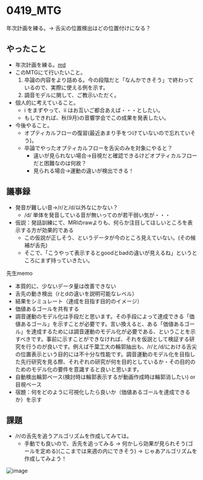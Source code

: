 # 0419_MTG
年次計画を練る。→ 舌尖の位置検出はどの位置付けになる？

## やったこと
- 年次計画を練る。[md](https://github.com/kikuchiken-waseda/OuraAnna/blob/master/m1/inception_deck/2022schedule.md)
- このMTGにて行いたいこと。
  1. 卒論の内容をより詰める。今の段階だと「なんかできそう」で終わっているので、実際に使える例を示す。
  2. 調音モデルに関して、ご教示いただく。
- 個人的に考えていること。
  - i をまずやって、ii はお互いご都合あえば・・・としたい。
  - もしできれば、秋(9月)の音響学会でこの成果を発表したい。
- 今後やること。
  - オプティカルフローの復習(最近あまり手をつけていないので忘れていそう)。
  - 卒論でやったオプティカルフローを舌尖のみを対象にやると？
    - 違いが見られない場合→目視だと確認できるけどオプティカルフローだと困難なのは何故？
    - 見られる場合→運動の違いが検出できる！

## 議事録
- 発音が難しい音→/r/と/d/以外なにかない？
  - /d/ 単体を発音している音が無いってのが若干弱い気が・・・
- 仮説：発話訓練にて、MRIのrawよりも、何らか注目してほしいところを表示する方が効果的である
  - この仮説が正しそう、というデータが今のところ見えていない。(その候補が舌先)
  - そこで、「こうやって表示するとgoodとbadの違いが見えるね」というところにまず持っていきたい。

先生memo
- 本質的に、少ないデータ量は改善できない
- 舌先の動き検出（rとdの違いを説明可能なレベル）
- 結果をシミュレート（達成を目指す目的のイメージ）
- 価値あるゴールを共有する
- 調音運動のモデル化は手段だと思います。その手段によって達成できる「価値あるゴール」を示すことが必要です。言い換えると、ある「価値あるゴール」を達成するためには調音運動のモデル化が必要である、ということを示すべきです。事前に示すことができなければ、それを仮説として検証する研究を行うのが良いです。例えば千葉工大の輪郭抽出も、/r/と/d/における舌尖の位置表示という目的には不十分な性能です。調音運動のモデル化を目指した先行研究を見る際、それぞれの研究が何を目的としているか・その目的のためのモデル化の要件を意識すると良いと思います。
- 自動検出輪郭ベース(検討時は輪郭表示するが動画作成時は輪郭消したい) or 目視ベース
- 宿題：何をどのように可視化したら良いか（価値あるゴールを達成できるか）を示す

## 課題
- /r/の舌先を追うアルゴリズムを作成してみては。
  - 手動でも良いので、舌先を追ってみる → 何かしら効果が見られそう(ゴールを定める)(ここまでは来週の内にできそう) → じゃあアルゴリズムを作成してみよう！

![image](https://user-images.githubusercontent.com/61837100/164164240-7806ef64-33e1-46fc-a7ae-cbad70b5d873.png)

